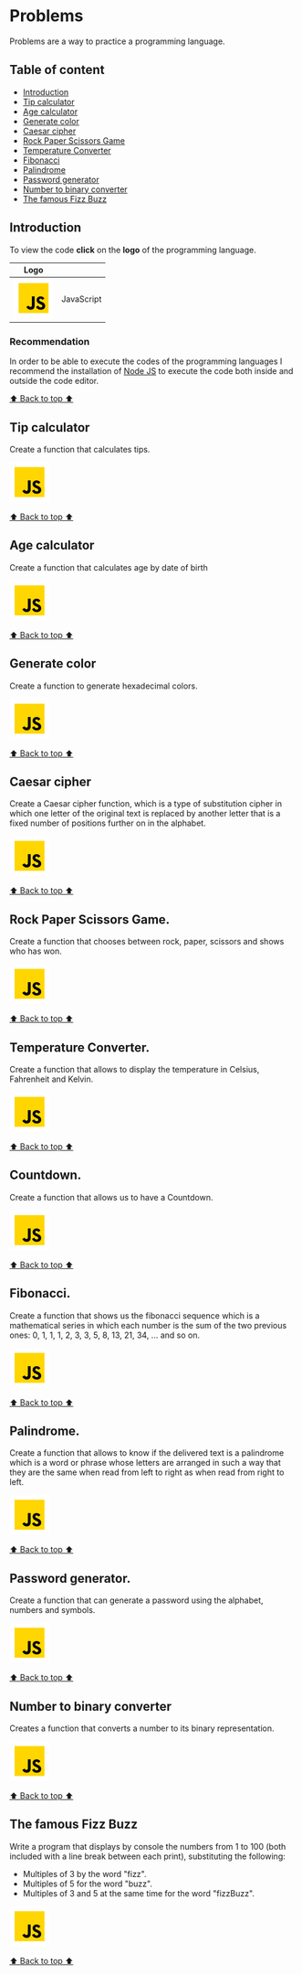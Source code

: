 # Problems

Problems are a way to practice a programming language.

## Table of content

- [Introduction](#introduction)
- [Tip calculator](#tip-calculator)
- [Age calculator](#age-calculator)
- [Generate color](#generate-color)
- [Caesar cipher](#caesar-cipher)
- [Rock Paper Scissors Game](#rock-paper-scissors-game)
- [Temperature Converter](#temperature-converter)
- [Fibonacci](#fibonacci)
- [Palindrome](#palindrome)
- [Password generator](#password-generator)
- [Number to binary converter](#number-to-binary-converter)
- [The famous Fizz Buzz](#the-famous-fizz-buzz)

## Introduction

To view the code **click** on the **logo** of the programming language.

| Logo                      |            |
| ------------------------- | ---------- |
| ![JS](/assets/svg/js.svg) | JavaScript |

### Recommendation

In order to be able to execute the codes of the programming languages I recommend the installation of [Node JS](https://nodejs.org/en) to execute the code both inside and outside the code editor.

[⬆️ Back to top ⬆️](#problems)

## Tip calculator

Create a function that calculates tips.

[![JS](/assets/svg/js.svg)](/javascript/01-tip-calculator.js)

[⬆️ Back to top ⬆️](#problems)

## Age calculator

Create a function that calculates age by date of birth

[![JS](/assets/svg/js.svg)](/javascript/02-age-calculator.js)

[⬆️ Back to top ⬆️](#problems)

## Generate color

Create a function to generate hexadecimal colors.

[![JS](/assets/svg/js.svg)](/javascript/03-generate-color.js)

[⬆️ Back to top ⬆️](#problems)

## Caesar cipher

Create a Caesar cipher function, which is a type of substitution cipher in which one letter of the original text is replaced by another letter that is a fixed number of positions further on in the alphabet.

[![JS](/assets/svg/js.svg)](/javascript/04-caesar-cipher.js)

[⬆️ Back to top ⬆️](#problems)

## Rock Paper Scissors Game.

Create a function that chooses between rock, paper, scissors and shows who has won.

[![JS](/assets/svg/js.svg)](/javascript/05-rock-paper-scissors-game.js)

[⬆️ Back to top ⬆️](#problems)

## Temperature Converter.

Create a function that allows to display the temperature in Celsius, Fahrenheit and Kelvin.

[![JS](/assets/svg/js.svg)](/javascript/06-temperature-converter.js)

[⬆️ Back to top ⬆️](#problems)

## Countdown.

Create a function that allows us to have a Countdown.

[![JS](/assets/svg/js.svg)](/javascript/07-countdown.js)

[⬆️ Back to top ⬆️](#problems)

## Fibonacci.

Create a function that shows us the fibonacci sequence which is a mathematical series in which each number is the sum of the two previous ones: 0, 1, 1, 1, 2, 3, 3, 5, 8, 13, 21, 34, ... and so on.

[![JS](/assets/svg/js.svg)](/javascript/08-fibonacci.js)

[⬆️ Back to top ⬆️](#problems)

## Palindrome.

Create a function that allows to know if the delivered text is a palindrome which is a word or phrase whose letters are arranged in such a way that they are the same when read from left to right as when read from right to left.

[![JS](/assets/svg/js.svg)](/javascript/09-palindrome.js)

[⬆️ Back to top ⬆️](#problems)

## Password generator.

Create a function that can generate a password using the alphabet, numbers and symbols.

[![JS](/assets/svg/js.svg)](/javascript/10-password-generator.js)

[⬆️ Back to top ⬆️](#problems)

## Number to binary converter

Creates a function that converts a number to its binary representation.

[![JS](/assets/svg/js.svg)](/javascript/11-number-to-binary-converter.js)

[⬆️ Back to top ⬆️](#problems)

## The famous Fizz Buzz

Write a program that displays by console the numbers from 1 to 100 (both included with a line break between each print), substituting the following:

- Multiples of 3 by the word "fizz".
- Multiples of 5 for the word "buzz".
- Multiples of 3 and 5 at the same time for the word "fizzBuzz".

[![JS](/assets/svg/js.svg)](/javascript/12-fizz-buzz.js)

[⬆️ Back to top ⬆️](#problems)
